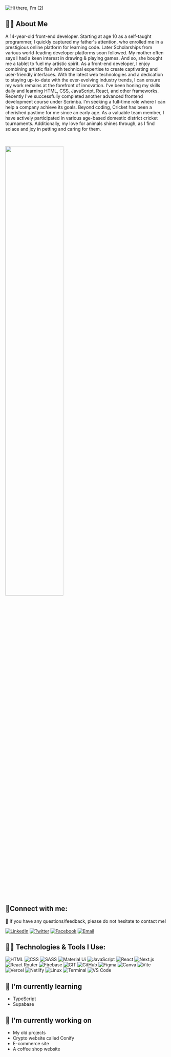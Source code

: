 ![Hi there, I'm (2)](https://github.com/bibartaks/bibartaks/assets/106395132/bd8be9f4-df65-462e-8469-1d7b2bb951db)

## 🧑‍💻 About Me
A 14-year-old front-end developer. Starting at age 10 as a self-taught programmer, I quickly captured my father's attention, who enrolled me in a prestigious online platform for learning code. Later Scholarships from various world-leading developer platforms soon followed. My mother often says I had a keen interest in drawing & playing games. And so, she bought me a tablet to fuel my artistic spirit. As a front-end developer, I enjoy combining artistic flair with technical expertise to create captivating and user-friendly interfaces. With the latest web technologies and a dedication to staying up-to-date with the ever-evolving industry trends, I can ensure my work remains at the forefront of innovation. I’ve been honing my skills daily and learning HTML, CSS, JavaScript, React, and other frameworks. Recently I've successfully completed another advanced frontend development course under Scrimba. I’m seeking a full-time role where I can help a company achieve its goals. Beyond coding, Cricket has been a cherished pastime for me since an early age. As a valuable team member, I have actively participated in various age-based domestic district cricket tournaments. Additionally, my love for animals shines through, as I find solace and joy in petting and caring for them.

<br>

<p align="left">
  <img width="60%" src="https://github-readme-streak-stats.herokuapp.com/?user=bibartaks&background=#4831d4&sideNums=FFFFFF&sideLabels=9A9A9A&currStreakNum=FB8C00&dates=6E6E6E" />
</p>

## 🤝Connect with me:
💬 If you have any questions/feedback, please do not hesitate to contact me!
  
[![LinkedIn](https://img.shields.io/badge/LinkedIn-%230077B5.svg?style=for-the-badge&logo=linkedin&logoColor=white)](https://www.linkedin.com/in/bibartaks/)
[![Twitter](https://img.shields.io/badge/Twitter-%231DA1F2.svg?style=for-the-badge&logo=twitter&logoColor=white)](https://twitter.com/bibartaks)
[![Facebook](https://img.shields.io/badge/Facebook-%231877F2.svg?style=for-the-badge&logo=facebook&logoColor=white)](https://www.facebook.com/bibartaks)
[![Email](https://img.shields.io/badge/Email-%23D14836.svg?style=for-the-badge&logo=gmail&logoColor=white)](mailto:your-bibartaks@gmail.com)


## 🧑‍💻 Technologies & Tools I Use:
![HTML](https://img.shields.io/badge/HTML-ff5722?style=for-the-badge&logo=html5&logoColor=white)
![CSS](https://img.shields.io/badge/CSS-2965F1?style=for-the-badge&logo=css3&logoColor=white)
![SASS](https://img.shields.io/badge/SASS-CC6699?style=for-the-badge&logo=sass&logoColor=white)
![Material Ui](https://img.shields.io/badge/Material%20Ui-0081CB?style=for-the-badge&logo=mui&logoColor=white)
![JavaScript](https://img.shields.io/badge/javascript-%23323330.svg?style=for-the-badge&logo=javascript&logoColor=%23F7DF1E)
![React](https://img.shields.io/badge/React-61DAFB?style=for-the-badge&logo=react&logoColor=black)
![Next.js](https://img.shields.io/badge/next.js-%23121011.svg?style=for-the-badge&logo=next.js&logoColor=white)
![React Router](https://img.shields.io/badge/React%20Router-CA4245?style=for-the-badge&logo=react-router&logoColor=white)
![Firebase](https://img.shields.io/badge/Firebase-FFCA28?style=for-the-badge&logo=firebase&logoColor=black)
![GIT](https://img.shields.io/badge/GIT-F05032?style=for-the-badge&logo=git&logoColor=white)
![GitHub](https://img.shields.io/badge/github-%23121011.svg?style=for-the-badge&logo=github&logoColor=white)
![Figma](https://img.shields.io/badge/figma-%23F24E1E.svg?style=for-the-badge&logo=figma&logoColor=white)
![Canva](https://img.shields.io/badge/Canva-%2300C4CC.svg?style=for-the-badge&logo=Canva&logoColor=white)
![Vite](https://img.shields.io/badge/vite-%23646CFF.svg?style=for-the-badge&logo=vite&logoColor=white)
![Vercel](https://img.shields.io/badge/Vercel-000000?style=for-the-badge&logo=vercel&logoColor=white)
![Netlify](https://img.shields.io/badge/netlify-%23000000.svg?style=for-the-badge&logo=netlify&logoColor=#00C7B7)
![Linux](https://img.shields.io/badge/Linux-FCC624?style=for-the-badge&logo=linux&logoColor=black)
![Terminal](https://img.shields.io/badge/Terminal-4D4D4D?style=for-the-badge&logo=windows-terminal&logoColor=white)
![VS Code](https://img.shields.io/badge/VS%20Code-007ACC?style=for-the-badge&logo=visual-studio-code&logoColor=white)


## 🌱 I'm currently learning

- TypeScript
- Supabase

## 🔭 I'm currently working on

-  My old projects
-  Crypto website called Conify
-  E-commerce site
- A coffee shop website
